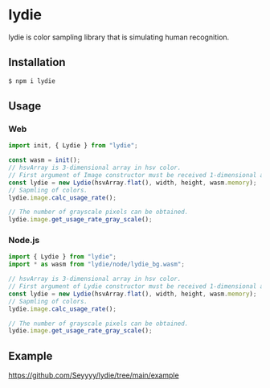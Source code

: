 # lydie

lydie is color sampling library that is simulating human recognition.

## Installation

```sh
$ npm i lydie
```

## Usage

### Web

```ts
import init, { Lydie } from "lydie";

const wasm = init();
// hsvArray is 3-dimensional array in hsv color.
// First argument of Image constructor must be received 1-dimensional array.
const lydie = new Lydie(hsvArray.flat(), width, height, wasm.memory);
// Sapmling of colors.
lydie.image.calc_usage_rate();

// The number of grayscale pixels can be obtained.
lydie.image.get_usage_rate_gray_scale();
```

### Node.js

```ts
import { Lydie } from "lydie";
import * as wasm from "lydie/node/lydie_bg.wasm";

// hsvArray is 3-dimensional array in hsv color.
// First argument of Lydie constructor must be received 1-dimensional array.
const lydie = new Lydie(hsvArray.flat(), width, height, wasm.memory);
// Sapmling of colors.
lydie.image.calc_usage_rate();

// The number of grayscale pixels can be obtained.
lydie.image.get_usage_rate_gray_scale();
```

## Example

https://github.com/Seyyyy/lydie/tree/main/example
